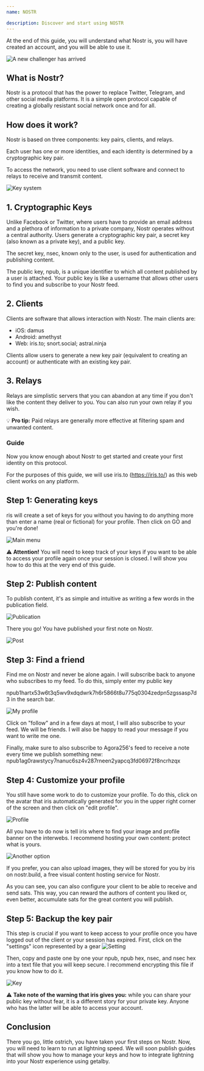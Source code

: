 ```yaml
---
name: NOSTR

description: Discover and start using NOSTR
---
```


At the end of this guide, you will understand what Nostr is, you will have created an account, and you will be able to use it.

![A new challenger has arrived](assets/1.webp)

## What is Nostr?

Nostr is a protocol that has the power to replace Twitter, Telegram, and other social media platforms. It is a simple open protocol capable of creating a globally resistant social network once and for all.

## How does it work?

Nostr is based on three components: key pairs, clients, and relays.

Each user has one or more identities, and each identity is determined by a cryptographic key pair.

To access the network, you need to use client software and connect to relays to receive and transmit content.

![Key system](assets/2.webp)

## 1. Cryptographic Keys

Unlike Facebook or Twitter, where users have to provide an email address and a plethora of information to a private company, Nostr operates without a central authority. Users generate a cryptographic key pair, a secret key (also known as a private key), and a public key.

The secret key, nsec, known only to the user, is used for authentication and publishing content.

The public key, npub, is a unique identifier to which all content published by a user is attached. Your public key is like a username that allows other users to find you and subscribe to your Nostr feed.

## 2. Clients

Clients are software that allows interaction with Nostr. The main clients are:

- iOS: damus
- Android: amethyst
- Web: iris.to; snort.social; astral.ninja

Clients allow users to generate a new key pair (equivalent to creating an account) or authenticate with an existing key pair.

## 3. Relays

Relays are simplistic servers that you can abandon at any time if you don't like the content they deliver to you. You can also run your own relay if you wish.

💡 **Pro tip:** Paid relays are generally more effective at filtering spam and unwanted content.

### Guide

Now you know enough about Nostr to get started and create your first identity on this protocol.

For the purposes of this guide, we will use iris.to (https://iris.to/) as this web client works on any platform.

## Step 1: Generating keys

ris will create a set of keys for you without you having to do anything more than enter a name (real or fictional) for your profile. Then click on GO and you're done!

![Main menu](assets/3.webp)

⚠️ **Attention!** You will need to keep track of your keys if you want to be able to access your profile again once your session is closed. I will show you how to do this at the very end of this guide.

## Step 2: Publish content

To publish content, it's as simple and intuitive as writing a few words in the publication field.

![Publication](assets/4.webp)

There you go! You have published your first note on Nostr.

![Post](assets/5.webp)

## Step 3: Find a friend

Find me on Nostr and never be alone again. I will subscribe back to anyone who subscribes to my feed. To do this, simply enter my public key

npub1hartx53w6t3q5wv9xdqdwrk7h6r5866t8u775q0304zedpn5zgssasp7d3 in the search bar.

![My profile](assets/6.webp)

Click on "follow" and in a few days at most, I will also subscribe to your feed. We will be friends. I will also be happy to read your message if you want to write me one.

Finally, make sure to also subscribe to Agora256's feed to receive a note every time we publish something new: npub1ag0rawstycy7nanuc6sz4v287rneen2yapcq3fd06972f8ncrhzqx

## Step 4: Customize your profile

You still have some work to do to customize your profile. To do this, click on the avatar that iris automatically generated for you in the upper right corner of the screen and then click on "edit profile".

![Profile](assets/7.webp)

All you have to do now is tell iris where to find your image and profile banner on the interwebs. I recommend hosting your own content: protect what is yours.

![Another option](assets/8.webp)

If you prefer, you can also upload images, they will be stored for you by iris on nostr.build, a free visual content hosting service for Nostr.

As you can see, you can also configure your client to be able to receive and send sats. This way, you can reward the authors of content you liked or, even better, accumulate sats for the great content you will publish.

## Step 5: Backup the key pair

This step is crucial if you want to keep access to your profile once you have logged out of the client or your session has expired.
First, click on the "settings" icon represented by a gear
![Setting](assets/9.webp)

Then, copy and paste one by one your npub, npub hex, nsec, and nsec hex into a text file that you will keep secure. I recommend encrypting this file if you know how to do it.

![Key](assets/10.webp)

⚠️ **Take note of the warning that iris gives you:** while you can share your public key without fear, it is a different story for your private key. Anyone who has the latter will be able to access your account.

## Conclusion

There you go, little ostrich, you have taken your first steps on Nostr. Now, you will need to learn to run at lightning speed. We will soon publish guides that will show you how to manage your keys and how to integrate lightning into your Nostr experience using getalby.
